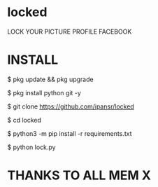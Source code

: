 # locked
LOCK YOUR PICTURE PROFILE FACEBOOK

# INSTALL
$ pkg update && pkg upgrade

$ pkg install python git -y

$ git clone https://github.com/ipansr/locked

$ cd locked

$ python3 -m pip install -r requirements.txt

$ python lock.py

# THANKS TO ALL MEM X
